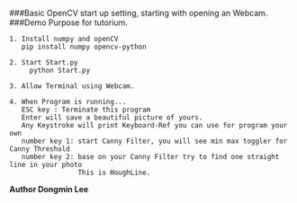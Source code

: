 ###Basic OpenCV start up setting, starting with opening an Webcam.
###Demo Purpose for tutorium.

```
1. Install numpy and openCV
   pip install numpy opencv-python

2. Start Start.py
	 python Start.py

3. Allow Terminal using Webcam.

4. When Program is running...
   ESC key : Terminate this program
   Enter will save a beautiful picture of yours.
   Any Keystroke will print Keyboard-Ref you can use for program your own 
   number key 1: start Canny Filter, you will see min max toggler for Canny Threshold
   number key 2: base on your Canny Filter try to find one straight line in your photo
                 This is HoughLine.

```		

**Author Dongmin Lee**

